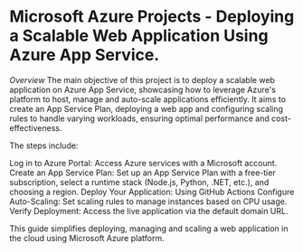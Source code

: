 # Microsoft Azure Projects - Deploying a Scalable Web Application Using Azure App Service.

*Overview*
The main objective of this project is to deploy a scalable web application on Azure App Service, showcasing how to leverage Azure's platform to host, manage and auto-scale applications efficiently. It aims to create an App Service Plan, deploying a web app and configuring scaling rules to handle varying workloads, ensuring optimal performance and cost-effectiveness.

The steps include:

Log in to Azure Portal: Access Azure services with a Microsoft account.
Create an App Service Plan: Set up an App Service Plan with a free-tier subscription, select a runtime stack (Node.js, Python, .NET, etc.), and choosing a region.
Deploy Your Application: Using GitHub Actions 
Configure Auto-Scaling: Set scaling rules to manage instances based on CPU usage.
Verify Deployment: Access the live application via the default domain URL.

This guide simplifies deploying, managing and scaling a web application in the cloud using Microsoft Azure platform.
